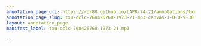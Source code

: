 ```yaml
---
annotation_page_uri: https://rpr88.github.io/LAPR-74-21/annotations/txu-oclc-768426768-1973-21-mp3-canvas-1-0-0-9-38.json
annotation_page_slug: txu-oclc-768426768-1973-21-mp3-canvas-1-0-0-9-38
layout: annotation_page
manifest_label: txu-oclc-768426768-1973-21.mp3

---
```

